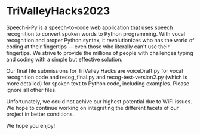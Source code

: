 # TriValleyHacks2023

Speech-i-Py is a speech-to-code web application that uses speech recognition to convert spoken words to Python programming. With vocal recognition and proper Python syntax, it revolutionizes who has the world of coding at their fingertips -- even those who literally can't use their fingertips. We strive to provide the millions of people with challenges typing and coding with a simple but effective solution.

Our final file submissions for TriValley Hacks are voiceDraft.py for vocal recognition code and recog_final.py and recog-test-version2.py (which is more detailed) for spoken text to Python code, including examples. Please ignore all other files.

Unfortunately, we could not achive our highest potential due to WiFi issues. We hope to continue working on integrating the different facets of our project in better conditions.

We hope you enjoy!
